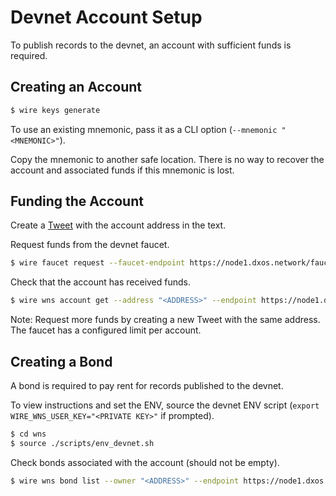 # Devnet Account Setup

To publish records to the devnet, an account with sufficient funds is required.

## Creating an Account

```bash
$ wire keys generate
```

To use an existing mnemonic, pass it as a CLI option (`--mnemonic "<MNEMONIC>"`).

Copy the mnemonic to another safe location. There is no way to recover the account and associated funds if this mnemonic is lost.

## Funding the Account

Create a [Tweet](https://twitter.com/compose/tweet) with the account address in the text.

Request funds from the devnet faucet.


```bash
$ wire faucet request --faucet-endpoint https://node1.dxos.network/faucet/graphql --post-url "<Tweet URL>"
```

Check that the account has received funds.

```bash
$ wire wns account get --address "<ADDRESS>" --endpoint https://node1.dxos.network/wns/graphql
```

Note: Request more funds by creating a new Tweet with the same address. The faucet has a configured limit per account.

## Creating a Bond

A bond is required to pay rent for records published to the devnet.

To view instructions and set the ENV, source the devnet ENV script (`export WIRE_WNS_USER_KEY="<PRIVATE KEY>"` if prompted).

```bash
$ cd wns
$ source ./scripts/env_devnet.sh
```

Check bonds associated with the account (should not be empty).

```bash
$ wire wns bond list --owner "<ADDRESS>" --endpoint https://node1.dxos.network/wns/graphql
```
